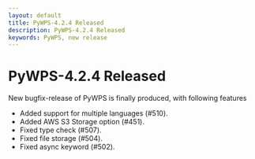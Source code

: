 ```yaml
---
layout: default
title: PyWPS-4.2.4 Released
description: PyWPS-4.2.4 Released
keywords: PyWPS, new release
---
```


# PyWPS-4.2.4 Released

New bugfix-release of PyWPS is finally produced, with following features

* Added support for multiple languages (#510).
* Added AWS S3 Storage option (#451).
* Fixed type check (#507).
* Fixed file storage (#504).
* Fixed async keyword (#502).
